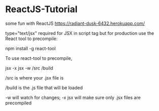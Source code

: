 # ReactJS-Tutorial
some fun with ReactJS
https://radiant-dusk-6432.herokuapp.com/

type="text/jsx" required for JSX in script tag but for production use the React tool to precompile:

npm install -g react-tool

To use react-tool to precompile,

jsx -x jsx -w /src /build

/src is where your .jsx file is

/build is the .js file that will be loaded

-w will watch for changes; -x jsx will make sure only .jsx files are precompiled
